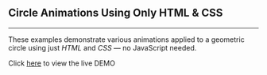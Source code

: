 ## Circle Animations Using Only HTML & CSS

---

These examples demonstrate various animations applied to a geometric circle using just _HTML_ and _CSS_ — no JavaScript needed.

Click [here](https://rouhi438.github.io/MyAnimations/CircleAnimations/) to view the live DEMO
